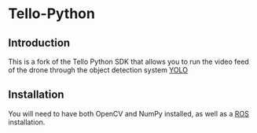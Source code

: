 # Tello-Python

## Introduction

This is a fork of the Tello Python SDK that allows you to run the video feed of the drone through the object detection system [YOLO](https://pjreddie.com/darknet/yolo/)

## Installation
You will need to have both OpenCV and NumPy installed, as well as a [ROS](https://wiki.ros.org/ROS/Installation) installation.


